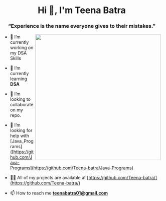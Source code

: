 <h1 align="center">Hi 👋, I'm Teena Batra</h1>
<h3 align="center">“Experience is the name everyone gives to their mistakes.”</h3>

<img src="https://cdn.dribbble.com/users/1292677/screenshots/6139167/media/fcf7fd0c619bb87706533079240915f3.gif" width="400" align="right" />

- 🔭 I’m currently working on my DSA Skills

- 🌱 I’m currently learning **DSA**

- 👯 I’m looking to collaborate on my repo.

- 🤝 I’m looking for help with [Java_Programs]([https://github.com/Java-Programs](https://github.com/Teena-batra/Java-Programs)

- 👨‍💻 All of my projects are available at [https://github.com/Teena-batra/](https://github.com/Teena-batra/)

- 📫 How to reach me **teenabatra01@gmail.com**



